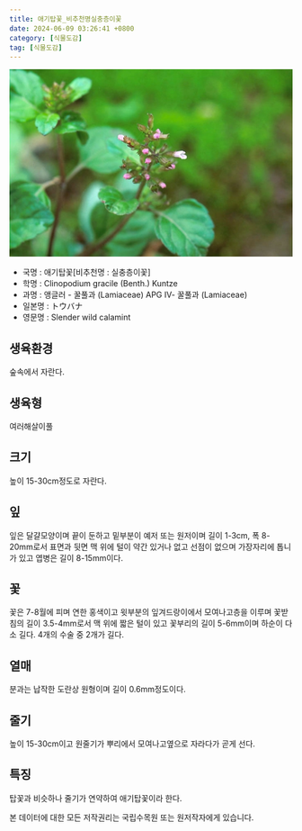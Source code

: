 ```yaml
---
title: 애기탑꽃_비추천명실충층이꽃
date: 2024-06-09 03:26:41 +0800
category: [식물도감]
tag: [식물도감]
---
```




![애기탑꽃[비추천명 : 실충층이꽃]](/assets/img/fileUpload/plants/basic/Labiatae/Clinopodium/15916/15916_2_th2.jpg)
- 국명 : 애기탑꽃[비추천명 : 실충층이꽃]
- 학명 : Clinopodium gracile (Benth.) Kuntze
- 과명 : 앵글러 - 꿀풀과 (Lamiaceae) APG Ⅳ- 꿀풀과 (Lamiaceae)
- 일본명 : トウバナ
- 영문명 : Slender wild calamint


## 생육환경
숲속에서 자란다.
## 생육형
여러해살이풀
## 크기
높이 15-30cm정도로 자란다.
## 잎
잎은 달걀모양이며 끝이 둔하고 밑부분이 예저 또는 원저이며 길이 1-3cm, 폭 8-20mm로서 표면과 뒷면 맥 위에 털이 약간 있거나 없고 선점이 없으며 가장자리에 톱니가 있고 엽병은 길이 8-15mm이다.
## 꽃
꽃은 7-8월에 피며 연한 홍색이고 윗부분의 잎겨드랑이에서 모여나고층을 이루며 꽃받침의 길이 3.5-4mm로서 맥 위에 짧은 털이 있고 꽃부리의 길이 5-6mm이며 하순이 다소 길다. 4개의 수술 중 2개가 길다.
## 열매
분과는 납작한 도란상 원형이며 길이 0.6mm정도이다.
## 줄기
높이 15-30cm이고 원줄기가 뿌리에서 모여나고옆으로 자라다가 곧게 선다.
## 특징
탑꽃과 비슷하나 줄기가 연약하여 애기탑꽃이라 한다.






본 데이터에 대한 모든 저작권리는 국립수목원 또는 원저작자에게 있습니다.
